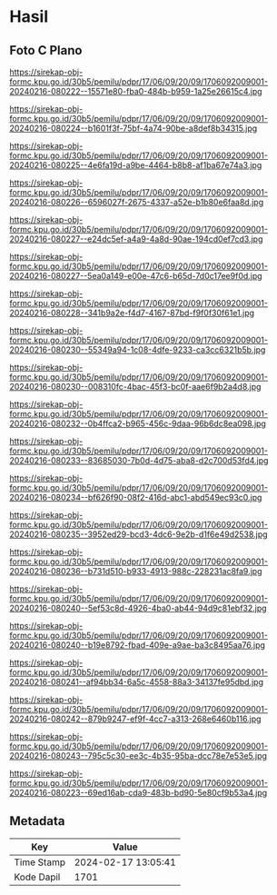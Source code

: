 # Hasil

## Foto C Plano

https://sirekap-obj-formc.kpu.go.id/30b5/pemilu/pdpr/17/06/09/20/09/1706092009001-20240216-080222--15571e80-fba0-484b-b959-1a25e26615c4.jpg

https://sirekap-obj-formc.kpu.go.id/30b5/pemilu/pdpr/17/06/09/20/09/1706092009001-20240216-080224--b1601f3f-75bf-4a74-90be-a8def8b34315.jpg

https://sirekap-obj-formc.kpu.go.id/30b5/pemilu/pdpr/17/06/09/20/09/1706092009001-20240216-080225--4e6fa19d-a9be-4464-b8b8-af1ba67e74a3.jpg

https://sirekap-obj-formc.kpu.go.id/30b5/pemilu/pdpr/17/06/09/20/09/1706092009001-20240216-080226--6596027f-2675-4337-a52e-b1b80e6faa8d.jpg

https://sirekap-obj-formc.kpu.go.id/30b5/pemilu/pdpr/17/06/09/20/09/1706092009001-20240216-080227--e24dc5ef-a4a9-4a8d-90ae-194cd0ef7cd3.jpg

https://sirekap-obj-formc.kpu.go.id/30b5/pemilu/pdpr/17/06/09/20/09/1706092009001-20240216-080227--5ea0a149-e00e-47c6-b65d-7d0c17ee9f0d.jpg

https://sirekap-obj-formc.kpu.go.id/30b5/pemilu/pdpr/17/06/09/20/09/1706092009001-20240216-080228--341b9a2e-f4d7-4167-87bd-f9f0f30f61e1.jpg

https://sirekap-obj-formc.kpu.go.id/30b5/pemilu/pdpr/17/06/09/20/09/1706092009001-20240216-080230--55349a94-1c08-4dfe-9233-ca3cc6321b5b.jpg

https://sirekap-obj-formc.kpu.go.id/30b5/pemilu/pdpr/17/06/09/20/09/1706092009001-20240216-080230--008310fc-4bac-45f3-bc0f-aae6f9b2a4d8.jpg

https://sirekap-obj-formc.kpu.go.id/30b5/pemilu/pdpr/17/06/09/20/09/1706092009001-20240216-080232--0b4ffca2-b965-456c-9daa-96b6dc8ea098.jpg

https://sirekap-obj-formc.kpu.go.id/30b5/pemilu/pdpr/17/06/09/20/09/1706092009001-20240216-080233--83685030-7b0d-4d75-aba8-d2c700d53fd4.jpg

https://sirekap-obj-formc.kpu.go.id/30b5/pemilu/pdpr/17/06/09/20/09/1706092009001-20240216-080234--bf626f90-08f2-416d-abc1-abd549ec93c0.jpg

https://sirekap-obj-formc.kpu.go.id/30b5/pemilu/pdpr/17/06/09/20/09/1706092009001-20240216-080235--3952ed29-bcd3-4dc6-9e2b-d1f6e49d2538.jpg

https://sirekap-obj-formc.kpu.go.id/30b5/pemilu/pdpr/17/06/09/20/09/1706092009001-20240216-080236--b731d510-b933-4913-988c-228231ac8fa9.jpg

https://sirekap-obj-formc.kpu.go.id/30b5/pemilu/pdpr/17/06/09/20/09/1706092009001-20240216-080240--5ef53c8d-4926-4ba0-ab44-94d9c81ebf32.jpg

https://sirekap-obj-formc.kpu.go.id/30b5/pemilu/pdpr/17/06/09/20/09/1706092009001-20240216-080240--b19e8792-fbad-409e-a9ae-ba3c8495aa76.jpg

https://sirekap-obj-formc.kpu.go.id/30b5/pemilu/pdpr/17/06/09/20/09/1706092009001-20240216-080241--af94bb34-6a5c-4558-88a3-34137fe95dbd.jpg

https://sirekap-obj-formc.kpu.go.id/30b5/pemilu/pdpr/17/06/09/20/09/1706092009001-20240216-080242--879b9247-ef9f-4cc7-a313-268e6460b116.jpg

https://sirekap-obj-formc.kpu.go.id/30b5/pemilu/pdpr/17/06/09/20/09/1706092009001-20240216-080243--795c5c30-ee3c-4b35-95ba-dcc78e7e53e5.jpg

https://sirekap-obj-formc.kpu.go.id/30b5/pemilu/pdpr/17/06/09/20/09/1706092009001-20240216-080223--69ed16ab-cda9-483b-bd90-5e80cf9b53a4.jpg


## Metadata

| Key        | Value               |
| ---------- | ------------------- |
| Time Stamp | 2024-02-17 13:05:41 |
| Kode Dapil | 1701                |



